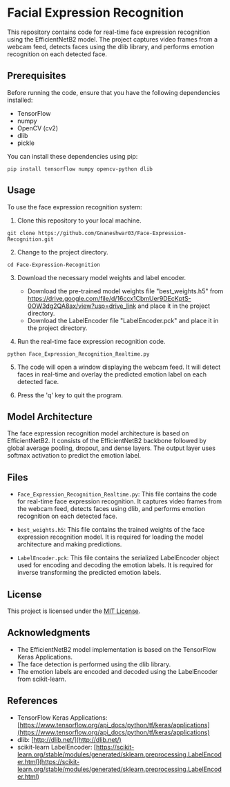 # Facial Expression Recognition

This repository contains code for real-time face expression recognition using the EfficientNetB2 model. The project captures video frames from a webcam feed, detects faces using the dlib library, and performs emotion recognition on each detected face.

## Prerequisites

Before running the code, ensure that you have the following dependencies installed:

- TensorFlow
- numpy
- OpenCV (cv2)
- dlib
- pickle

You can install these dependencies using pip:

```
pip install tensorflow numpy opencv-python dlib
```

## Usage

To use the face expression recognition system:

1. Clone this repository to your local machine.

```shell
git clone https://github.com/Gnaneshwar03/Face-Expression-Recognition.git
```

2. Change to the project directory.

```shell
cd Face-Expression-Recognition
```

3. Download the necessary model weights and label encoder.

   - Download the pre-trained model weights file "best_weights.h5" from https://drive.google.com/file/d/16ccx1CbmUer9DEcKptS-0OW3dg2QA8ax/view?usp=drive_link and place it in the project directory.
   - Download the LabelEncoder file "LabelEncoder.pck" and place it in the project directory.

4. Run the real-time face expression recognition code.

```shell
python Face_Expression_Recognition_Realtime.py
```

5. The code will open a window displaying the webcam feed. It will detect faces in real-time and overlay the predicted emotion label on each detected face.

6. Press the 'q' key to quit the program.

## Model Architecture

The face expression recognition model architecture is based on EfficientNetB2. It consists of the EfficientNetB2 backbone followed by global average pooling, dropout, and dense layers. The output layer uses softmax activation to predict the emotion label.

## Files

- `Face_Expression_Recognition_Realtime.py`: This file contains the code for real-time face expression recognition. It captures video frames from the webcam feed, detects faces using dlib, and performs emotion recognition on each detected face.

- `best_weights.h5`: This file contains the trained weights of the face expression recognition model. It is required for loading the model architecture and making predictions.

- `LabelEncoder.pck`: This file contains the serialized LabelEncoder object used for encoding and decoding the emotion labels. It is required for inverse transforming the predicted emotion labels.

## License

This project is licensed under the [MIT License](LICENSE).

## Acknowledgments

- The EfficientNetB2 model implementation is based on the TensorFlow Keras Applications.
- The face detection is performed using the dlib library.
- The emotion labels are encoded and decoded using the LabelEncoder from scikit-learn.

## References

- TensorFlow Keras Applications: [https://www.tensorflow.org/api_docs/python/tf/keras/applications](https://www.tensorflow.org/api_docs/python/tf/keras/applications)
- dlib: [http://dlib.net/](http://dlib.net/)
- scikit-learn LabelEncoder: [https://scikit-learn.org/stable/modules/generated/sklearn.preprocessing.LabelEncoder.html](https://scikit-learn.org/stable/modules/generated/sklearn.preprocessing.LabelEncoder.html)
